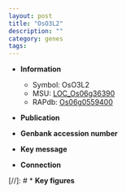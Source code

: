 ```yaml
---
layout: post
title: "OsO3L2"
description: ""
category: genes
tags: 
---
```


* **Information**  
    + Symbol: OsO3L2  
    + MSU: [LOC_Os06g36390](http://rice.uga.edu/cgi-bin/ORF_infopage.cgi?orf=LOC_Os06g36390)  
    + RAPdb: [Os06g0559400](http://rapdb.dna.affrc.go.jp/viewer/gbrowse_details/irgsp1?name=Os06g0559400)  

* **Publication**  

* **Genbank accession number**  

* **Key message**  

* **Connection**  

[//]: # * **Key figures**  


